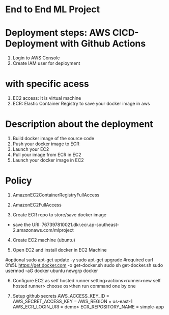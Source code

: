 # End to End ML Project

# Deployment steps: AWS CICD-Deployment with Github Actions

1. Login to AWS Console
2. Create IAM user for deployment

# with specific acess
1. EC2 access: It is virtual machine
2. ECR: Elastic Container Registry to save your docker image in aws

# Description about the deployment
1. Build docker image of the source code
2. Push your docker image to ECR
3. Launch your EC2
4. Pull your image from ECR in EC2
5. Launch your docker image in EC2

# Policy
1. AmazonEC2ContainerRegistryFullAccess
2. AmazonEC2FullAccess

3. Create ECR repo to store/save docker image
 - save the URI: 767397810021.dkr.ecr.ap-southeast-2.amazonaws.com/mlproject

4. Create EC2 machine (ubuntu)

5. Open EC2 and install docker in EC2 Machine

#optional
sudo apt-get update -y
sudo apt-get upgrade
#required
curl 0fs5L https://get.docker.com -o get-docker.sh
sudo sh get-docker.sh
sudo usermod -aG docker ubuntu
newgrp docker

6. Configure EC2 as self hosted runner
setting>actions>runner>new self hosted runner> choose os>then run command one by one

7. Setup github secrets
AWS_ACCESS_KEY_ID = 
AWS_SECRET_ACCESS_KEY = 
AWS_REGION = us-east-1
AWS_ECR_LOGIN_URI = demo>
ECR_REPOSITORY_NAME = simple-app

